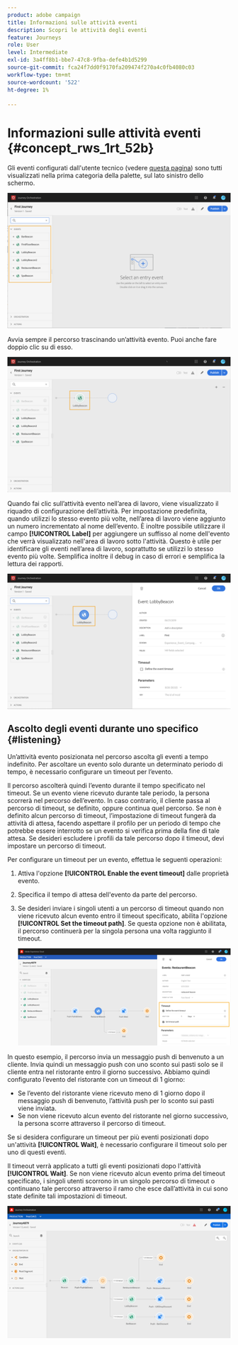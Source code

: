 ```yaml
---
product: adobe campaign
title: Informazioni sulle attività eventi
description: Scopri le attività degli eventi
feature: Journeys
role: User
level: Intermediate
exl-id: 3a4ff8b1-bbe7-47c8-9fba-defe4b1d5299
source-git-commit: fca24f7dd0f9170fa209474f270a4c0fb4080c03
workflow-type: tm+mt
source-wordcount: '522'
ht-degree: 1%

---
```


# Informazioni sulle attività eventi {#concept_rws_1rt_52b}

Gli eventi configurati dall&#39;utente tecnico (vedere [questa pagina](../event/about-events.md)) sono tutti visualizzati nella prima categoria della palette, sul lato sinistro dello schermo.

![](../assets/journey43.png)

Avvia sempre il percorso trascinando un’attività evento. Puoi anche fare doppio clic su di esso.

![](../assets/journey44.png)

Quando fai clic sull’attività evento nell’area di lavoro, viene visualizzato il riquadro di configurazione dell’attività. Per impostazione predefinita, quando utilizzi lo stesso evento più volte, nell’area di lavoro viene aggiunto un numero incrementato al nome dell’evento. È inoltre possibile utilizzare il campo **[!UICONTROL Label]** per aggiungere un suffisso al nome dell&#39;evento che verrà visualizzato nell&#39;area di lavoro sotto l&#39;attività. Questo è utile per identificare gli eventi nell’area di lavoro, soprattutto se utilizzi lo stesso evento più volte. Semplifica inoltre il debug in caso di errori e semplifica la lettura dei rapporti.

![](../assets/journey33.png)

## Ascolto degli eventi durante uno specifico {#listening}

Un’attività evento posizionata nel percorso ascolta gli eventi a tempo indefinito. Per ascoltare un evento solo durante un determinato periodo di tempo, è necessario configurare un timeout per l’evento.

Il percorso ascolterà quindi l’evento durante il tempo specificato nel timeout. Se un evento viene ricevuto durante tale periodo, la persona scorrerà nel percorso dell’evento. In caso contrario, il cliente passa al percorso di timeout, se definito, oppure continua quel percorso. Se non è definito alcun percorso di timeout, l’impostazione di timeout fungerà da attività di attesa, facendo aspettare il profilo per un periodo di tempo che potrebbe essere interrotto se un evento si verifica prima della fine di tale attesa. Se desideri escludere i profili da tale percorso dopo il timeout, devi impostare un percorso di timeout.

Per configurare un timeout per un evento, effettua le seguenti operazioni:

1. Attiva l&#39;opzione **[!UICONTROL Enable the event timeout]** dalle proprietà evento.

1. Specifica il tempo di attesa dell&#39;evento da parte del percorso.

1. Se desideri inviare i singoli utenti a un percorso di timeout quando non viene ricevuto alcun evento entro il timeout specificato, abilita l&#39;opzione **[!UICONTROL Set the timeout path]**. Se questa opzione non è abilitata, il percorso continuerà per la singola persona una volta raggiunto il timeout.

   ![](../assets/event-timeout.png)

In questo esempio, il percorso invia un messaggio push di benvenuto a un cliente. Invia quindi un messaggio push con uno sconto sui pasti solo se il cliente entra nel ristorante entro il giorno successivo. Abbiamo quindi configurato l’evento del ristorante con un timeout di 1 giorno:

* Se l’evento del ristorante viene ricevuto meno di 1 giorno dopo il messaggio push di benvenuto, l’attività push per lo sconto sui pasti viene inviata.
* Se non viene ricevuto alcun evento del ristorante nel giorno successivo, la persona scorre attraverso il percorso di timeout.

Se si desidera configurare un timeout per più eventi posizionati dopo un&#39;attività **[!UICONTROL Wait]**, è necessario configurare il timeout solo per uno di questi eventi.

Il timeout verrà applicato a tutti gli eventi posizionati dopo l&#39;attività **[!UICONTROL Wait]**. Se non viene ricevuto alcun evento prima del timeout specificato, i singoli utenti scorrono in un singolo percorso di timeout o continuano tale percorso attraverso il ramo che esce dall’attività in cui sono state definite tali impostazioni di timeout.

![](../assets/event-timeout-group.png)
